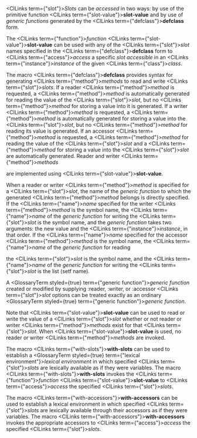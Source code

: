  



<ClLinks  term={"slot"}><i>Slots</i></ClLinks> can be *accessed* in two ways: by use of the primitive function <ClLinks  term={"slot-value"}><b>slot-value</b></ClLinks> and by use of *generic functions* generated by the <ClLinks  term={"defclass"}><b>defclass</b></ClLinks> form. 



The <ClLinks  term={"function"}><i>function</i></ClLinks> <ClLinks  term={"slot-value"}><b>slot-value</b></ClLinks> can be used with any of the <ClLinks  term={"slot"}><i>slot</i></ClLinks> names specified in the <ClLinks  term={"defclass"}><b>defclass</b></ClLinks> form to <ClLinks  term={"access"}><i>access</i></ClLinks> a specific *slot accessible* in an <ClLinks  term={"instance"}><i>instance</i></ClLinks> of the given <ClLinks  term={"class"}><i>class</i></ClLinks>. 







 



 



The macro <ClLinks  term={"defclass"}><b>defclass</b></ClLinks> provides syntax for generating <ClLinks  term={"method"}><i>methods</i></ClLinks> to read and write <ClLinks  term={"slot"}><i>slots</i></ClLinks>. If a reader <ClLinks  term={"method"}><i>method</i></ClLinks> is requested, a <ClLinks  term={"method"}><i>method</i></ClLinks> is automatically generated for reading the value of the <ClLinks  term={"slot"}><i>slot</i></ClLinks>, but no <ClLinks  term={"method"}><i>method</i></ClLinks> for storing a value into it is generated. If a writer <ClLinks  term={"method"}><i>method</i></ClLinks> is requested, a <ClLinks  term={"method"}><i>method</i></ClLinks> is automatically generated for storing a value into the <ClLinks  term={"slot"}><i>slot</i></ClLinks>, but no <ClLinks  term={"method"}><i>method</i></ClLinks> for reading its value is generated. If an accessor <ClLinks  term={"method"}><i>method</i></ClLinks> is requested, a <ClLinks  term={"method"}><i>method</i></ClLinks> for reading the value of the <ClLinks  term={"slot"}><i>slot</i></ClLinks> and a <ClLinks  term={"method"}><i>method</i></ClLinks> for storing a value into the <ClLinks  term={"slot"}><i>slot</i></ClLinks> are automatically generated. Reader and writer <ClLinks  term={"method"}><i>methods</i></ClLinks> 



are implemented using <ClLinks  term={"slot-value"}><b>slot-value</b></ClLinks>. 



When a reader or writer <ClLinks  term={"method"}><i>method</i></ClLinks> is specified for a <ClLinks  term={"slot"}><i>slot</i></ClLinks>, the name of the *generic function* to which the generated <ClLinks  term={"method"}><i>method</i></ClLinks> belongs is directly specified. If the <ClLinks  term={"name"}><i>name</i></ClLinks> specified for the writer <ClLinks  term={"method"}><i>method</i></ClLinks> is the symbol name, the <ClLinks  term={"name"}><i>name</i></ClLinks> of the *generic function* for writing the <ClLinks  term={"slot"}><i>slot</i></ClLinks> is the symbol name, and the *generic function* takes two arguments: the new value and the <ClLinks  term={"instance"}><i>instance</i></ClLinks>, in that order. If the <ClLinks  term={"name"}><i>name</i></ClLinks> specified for the accessor <ClLinks  term={"method"}><i>method</i></ClLinks> is the symbol name, the <ClLinks  term={"name"}><i>name</i></ClLinks> of the *generic function* for reading 



the <ClLinks  term={"slot"}><i>slot</i></ClLinks> is the symbol name, and the <ClLinks  term={"name"}><i>name</i></ClLinks> of the *generic function* for writing the <ClLinks  term={"slot"}><i>slot</i></ClLinks> is the list (setf name). 



A <GlossaryTerm styled={true} term={"generic function"}><i>generic function</i></GlossaryTerm> created or modified by supplying :reader, :writer, or :accessor <ClLinks  term={"slot"}><i>slot</i></ClLinks> options can be treated exactly as an ordinary <GlossaryTerm styled={true} term={"generic function"}><i>generic function</i></GlossaryTerm>. 



Note that <ClLinks  term={"slot-value"}><b>slot-value</b></ClLinks> can be used to read or write the value of a <ClLinks  term={"slot"}><i>slot</i></ClLinks> whether or not reader or writer <ClLinks  term={"method"}><i>methods</i></ClLinks> exist for that <ClLinks  term={"slot"}><i>slot</i></ClLinks>. When <ClLinks  term={"slot-value"}><b>slot-value</b></ClLinks> is used, no reader or writer <ClLinks  term={"method"}><i>methods</i></ClLinks> are invoked. 



The macro <ClLinks  term={"with-slots"}><b>with-slots</b></ClLinks> can be used to establish a <GlossaryTerm styled={true} term={"lexical environment"}><i>lexical environment</i></GlossaryTerm> in which specified <ClLinks  term={"slot"}><i>slots</i></ClLinks> are lexically available as if they were variables. The macro <ClLinks  term={"with-slots"}><b>with-slots</b></ClLinks> invokes the <ClLinks  term={"function"}><i>function</i></ClLinks> <ClLinks  term={"slot-value"}><b>slot-value</b></ClLinks> to <ClLinks  term={"access"}><i>access</i></ClLinks> the specified <ClLinks  term={"slot"}><i>slots</i></ClLinks>. 



The macro <ClLinks  term={"with-accessors"}><b>with-accessors</b></ClLinks> can be used to establish a lexical environment in which specified <ClLinks  term={"slot"}><i>slots</i></ClLinks> are lexically available through their accessors as if they were variables. The macro <ClLinks  term={"with-accessors"}><b>with-accessors</b></ClLinks> invokes the appropriate accessors to <ClLinks  term={"access"}><i>access</i></ClLinks> the specified <ClLinks  term={"slot"}><i>slots</i></ClLinks>. 



